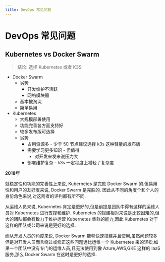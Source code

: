 ```yaml
---
title: DevOps 常见问题
---
```


# DevOps 常见问题


## Kubernetes vs Docker Swarm
> 结论: 选择 Kubernetes 或者 K3S

* Docker Swarm
  * 劣势
    * 开发维护不活跃
    * 网络模块弱
  * 基本被淘汰
  * 简单易用
* Kubernetes
  * 大规模部署使用
  * 功能完善各方面支持好
  * 较多发布版可选择
  * 劣势
    * 占用资源多 - 少于 50 节点建议选择 k3s 这种轻量的发布版
    * 需要学习更多知识 - 但值得
      * 对开发来发来说压力大
    * 部署维护复杂 - k3s 一定程度上减轻了复杂度

__2018年__

就稳定性和功能的完善性上来说, Kubernetes 是完败 Docker Swarm 的.但易用性和用户的友好度来说, Docker Swarm 是完胜的.
因此从不同的角度个和个人的身份角色来说,对这两者的评判都有所不同.

从运维人员来说, Kubernetes 肯定是更好的,但是前提是团队中得有这样的运维人员对 Kubernetes 进行支撑和维护. Kubernetes 的搭建相对来说是比较困难的,但大的团队都会有致力于维护运营 Kubernetes 集群的能力,因此 Kubernetes 对于这样的团队或公司来说是更好的选择.

而从开发人员的角度来说, Docker Swarm 能够快速搭建并且使用,虽然问题较多但是对开发人员而言绕过或修正这些问题远比运维一个 Kubernetes 来的轻松.如果一个团队中没有专门的运维人员,且无法使用到像 Azure,AWS,GKE 这样的 IaaS 服务,那么 Docker Swarm 在这时是更好的选择.
